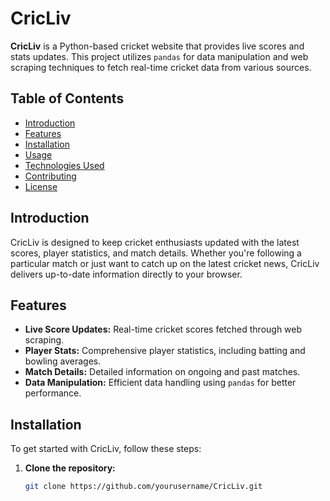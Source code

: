 # CricLiv

**CricLiv** is a Python-based cricket website that provides live scores and stats updates. This project utilizes `pandas` for data manipulation and web scraping techniques to fetch real-time cricket data from various sources.

## Table of Contents

- [Introduction](#introduction)
- [Features](#features)
- [Installation](#installation)
- [Usage](#usage)
- [Technologies Used](#technologies-used)
- [Contributing](#contributing)
- [License](#license)

## Introduction

CricLiv is designed to keep cricket enthusiasts updated with the latest scores, player statistics, and match details. Whether you're following a particular match or just want to catch up on the latest cricket news, CricLiv delivers up-to-date information directly to your browser.

## Features

- **Live Score Updates:** Real-time cricket scores fetched through web scraping.
- **Player Stats:** Comprehensive player statistics, including batting and bowling averages.
- **Match Details:** Detailed information on ongoing and past matches.
- **Data Manipulation:** Efficient data handling using `pandas` for better performance.

## Installation

To get started with CricLiv, follow these steps:

1. **Clone the repository:**

   ```bash
   git clone https://github.com/yourusername/CricLiv.git
   
